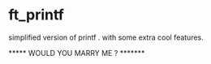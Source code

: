 # ft_printf
simplified version of printf . with some extra cool features.

***** WOULD YOU MARRY ME ? *******
